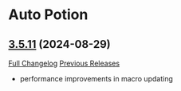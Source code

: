 # Auto Potion

## [3.5.11](https://github.com/ollidiemaus/AutoPotion/tree/3.5.11) (2024-08-29)
[Full Changelog](https://github.com/ollidiemaus/AutoPotion/compare/3.5.10...3.5.11) [Previous Releases](https://github.com/ollidiemaus/AutoPotion/releases)

- performance improvements in macro updating  
